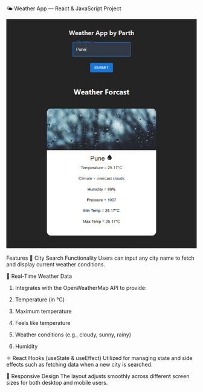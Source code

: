 🌤️ Weather App — React & JavaScript Project

![Weather App Screenshot](src/assets/weatherapp.png)

Features
🔎 City Search Functionality
Users can input any city name to fetch and display current weather conditions.

📡 Real-Time Weather Data
1) Integrates with the OpenWeatherMap API to provide:

2) Temperature (in °C)

3) Maximum temperature

4) Feels like temperature

5) Weather conditions (e.g., cloudy, sunny, rainy)

6) Humidity

⚛️ React Hooks (useState & useEffect)
Utilized for managing state and side effects such as fetching data when a new city is searched.

📱 Responsive Design
The layout adjusts smoothly across different screen sizes for both desktop and mobile users.

